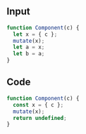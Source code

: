 
## Input

```javascript
function Component(c) {
  let x = { c };
  mutate(x);
  let a = x;
  let b = a;
}

```

## Code

```javascript
function Component(c) {
  const x = { c };
  mutate(x);
  return undefined;
}

```
      